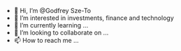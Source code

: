 - 👋 Hi, I’m @Godfrey Sze-To
- 👀 I’m interested in investments, finance and technology
- 🌱 I’m currently learning ...
- 💞️ I’m looking to collaborate on ...
- 📫 How to reach me ...

<!---
GodfreySzeTo/GodfreySzeTo is a ✨ special ✨ repository because its `README.md` (this file) appears on your GitHub profile.
You can click the Preview link to take a look at your changes.
--->
